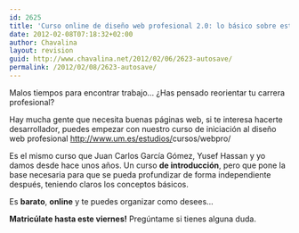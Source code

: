 ```yaml
---
id: 2625
title: 'Curso online de diseño web profesional 2.0: lo básico sobre estándares, usabilidad y arquitectura de la información'
date: 2012-02-08T07:18:32+02:00
author: Chavalina
layout: revision
guid: http://www.chavalina.net/2012/02/06/2623-autosave/
permalink: /2012/02/08/2623-autosave/
---
```

Malos tiempos para encontrar trabajo&#8230; ¿Has pensado reorientar tu carrera profesional?

Hay mucha gente que necesita buenas páginas web, si te interesa hacerte desarrollador, puedes empezar con nuestro curso de iniciación al diseño web profesional <a href="http://www.um.es/estudios/cursos/webpro/" rel="nofollow nofollow" target="_blank">http://www.um.es/estudios/<wbr>cursos/webpro/</wbr></a>

Es el mismo curso que Juan Carlos García Gómez, Yusef Hassan y yo damos desde hace unos años. Un curso **de introducción**, pero que pone la base necesaria para que se pueda profundizar de forma independiente después, teniendo claros los conceptos básicos.

Es **barato**, **online** y te puedes organizar como desees&#8230;

**Matricúlate hasta este viernes!** Pregúntame si tienes alguna duda.